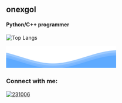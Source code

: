 ## onexgol
#### Python/C++ programmer

![Top Langs](https://github-readme-stats.vercel.app/api/top-langs/?username=onexgol&hide_progress=true)

![wave_animation_dark](wave_animation_dark.svg)

<h3 align="left">Connect with me:</h3>
<p align="left">
<a href="https://codeforces.com/profile/_onexgol" target="blank"><img align="center" src="https://raw.githubusercontent.com/rahuldkjain/github-profile-readme-generator/master/src/images/icons/Social/codeforces.svg" alt="231006" height="30" width="40" /></a>
</p>
